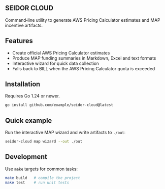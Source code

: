 ## SEIDOR CLOUD

Command‑line utility to generate AWS Pricing Calculator estimates and MAP incentive artifacts.

## Features

- Create official AWS Pricing Calculator estimates
- Produce MAP funding summaries in Markdown, Excel and text formats
- Interactive wizard for quick data collection
- Falls back to BILL when the AWS Pricing Calculator quota is exceeded

## Installation

Requires Go 1.24 or newer.

```bash
go install github.com/example/seidor-cloud@latest
```

## Quick example

Run the interactive MAP wizard and write artifacts to `./out`:

```bash
seidor-cloud map wizard --out ./out
```

## Development

Use `make` targets for common tasks:

```bash
make build   # compile the project
make test    # run unit tests
```

